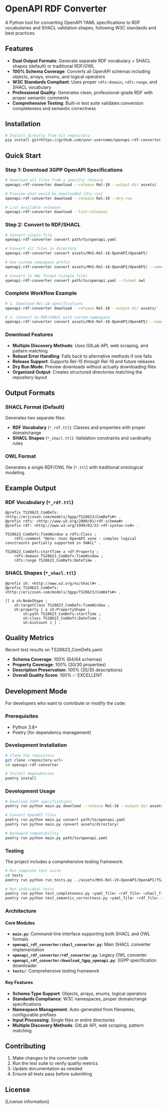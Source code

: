 # OpenAPI RDF Converter

A Python tool for converting OpenAPI YAML specifications to RDF vocabularies and SHACL validation shapes, following W3C standards and best practices.

## Features

- **Dual Output Formats**: Generate separate RDF vocabulary + SHACL shapes (default) or traditional RDF/OWL
- **100% Schema Coverage**: Converts all OpenAPI schemas including objects, arrays, enums, and logical operators
- **W3C Standards Compliant**: Uses proper `rdfs:domain`, `rdfs:range`, and SHACL vocabulary
- **Professional Quality**: Generates clean, professional-grade RDF with proper semantic comments
- **Comprehensive Testing**: Built-in test suite validates conversion completeness and semantic correctness

## Installation

```bash
# Install directly from Git repository
pip install git+https://github.com/your-username/openapi-rdf-converter.git
```

## Quick Start

### Step 1: Download 3GPP OpenAPI Specifications

```bash
# Download all files from a specific release
openapi-rdf-converter download --release Rel-18 --output-dir assets/

# Preview what would be downloaded (dry run)
openapi-rdf-converter download --release Rel-19 --dry-run

# List available releases
openapi-rdf-converter download --list-releases
```

### Step 2: Convert to RDF/SHACL

```bash
# Convert single file
openapi-rdf-converter convert path/to/openapi.yaml

# Convert all files in directory
openapi-rdf-converter convert assets/MnS-Rel-18-OpenAPI/OpenAPI/

# Use custom namespace prefix
openapi-rdf-converter convert assets/MnS-Rel-18-OpenAPI/OpenAPI/ --namespace-prefix "https://myorg.com/models/"

# Convert to OWL format (single file)
openapi-rdf-converter convert path/to/openapi.yaml --format owl
```

### Complete Workflow Example

```bash
# 1. Download Rel-18 specifications
openapi-rdf-converter download --release Rel-18 --output-dir assets/

# 2. Convert to RDF/SHACL with custom namespace
openapi-rdf-converter convert assets/MnS-Rel-18-OpenAPI/OpenAPI/ --namespace-prefix "https://myorg.com/models/"
```

### Download Features

- **Multiple Discovery Methods**: Uses GitLab API, web scraping, and pattern matching
- **Robust Error Handling**: Falls back to alternative methods if one fails
- **Release Support**: Supports Rel-15 through Rel-19 and future releases
- **Dry Run Mode**: Preview downloads without actually downloading files
- **Organized Output**: Creates structured directories matching the repository layout

## Output Formats

### SHACL Format (Default)

Generates two separate files:
- **RDF Vocabulary** (`*_rdf.ttl`): Classes and properties with proper domain/range
- **SHACL Shapes** (`*_shacl.ttl`): Validation constraints and cardinality rules

### OWL Format

Generates a single RDF/OWL file (`*.ttl`) with traditional ontological modeling.

## Example Output

### RDF Vocabulary (`*_rdf.ttl`)
```turtle
@prefix TS28623_ComDefs: <http://ericsson.com/models/3gpp/TS28623/ComDefs#> .
@prefix rdfs: <http://www.w3.org/2000/01/rdf-schema#> .
@prefix rdf: <http://www.w3.org/1999/02/22-rdf-syntax-ns#> .

TS28623_ComDefs:TimeWindow a rdfs:Class ;
    rdfs:comment "Note: Uses OpenAPI xone - complex logical constraints partially supported in SHACL" .

TS28623_ComDefs:startTime a rdf:Property ;
    rdfs:domain TS28623_ComDefs:TimeWindow ;
    rdfs:range TS28623_ComDefs:DateTime .
```

### SHACL Shapes (`*_shacl.ttl`)
```turtle
@prefix sh: <http://www.w3.org/ns/shacl#> .
@prefix TS28623_ComDefs: <http://ericsson.com/models/3gpp/TS28623/ComDefs#> .

[] a sh:NodeShape ;
    sh:targetClass TS28623_ComDefs:TimeWindow ;
    sh:property [ a sh:PropertyShape ;
        sh:path TS28623_ComDefs:startTime ;
        sh:class TS28623_ComDefs:DateTime ;
        sh:minCount 1 ] .
```

## Quality Metrics

Recent test results on TS28623_ComDefs.yaml:
- **Schema Coverage**: 100% (64/64 schemas)
- **Property Coverage**: 100% (30/30 properties)  
- **Description Preservation**: 100% (35/35 descriptions)
- **Overall Quality Score**: 100% ✅ EXCELLENT

## Development Mode

For developers who want to contribute or modify the code:

### Prerequisites

- Python 3.8+
- Poetry (for dependency management)

### Development Installation

```bash
# Clone the repository
git clone <repository-url>
cd openapi-rdf-converter

# Install dependencies
poetry install
```

### Development Usage

```bash
# Download 3GPP specifications
poetry run python main.py download --release Rel-18 --output-dir assets/

# Convert OpenAPI files
poetry run python main.py convert path/to/openapi.yaml
poetry run python main.py convert assets/directory/

# Backward compatibility
poetry run python main.py path/to/openapi.yaml
```

### Testing

The project includes a comprehensive testing framework:

```bash
# Run complete test suite
cd tests
poetry run python run_tests.py ../assets/MnS-Rel-19-OpenAPI/OpenAPI/TS28623_ComDefs.yaml

# Run individual tests
poetry run python test_completeness.py <yaml_file> <rdf_file> <shacl_file>
poetry run python test_semantic_correctness.py <yaml_file> <rdf_file> <shacl_file>
```

### Architecture

#### Core Modules

- **`main.py`**: Command-line interface supporting both SHACL and OWL formats
- **`openapi_rdf_converter/shacl_converter.py`**: Main SHACL converter implementation
- **`openapi_rdf_converter/rdf_converter.py`**: Legacy OWL converter
- **`openapi_rdf_converter/download_3gpp_openapi.py`**: 3GPP specification downloader
- **`tests/`**: Comprehensive testing framework

#### Key Features

- **Schema Type Support**: Objects, arrays, enums, logical operators
- **Standards Compliance**: W3C namespaces, proper domain/range specifications
- **Namespace Management**: Auto-generated from filenames, configurable prefixes
- **Input Processing**: Single files or entire directories
- **Multiple Discovery Methods**: GitLab API, web scraping, pattern matching

## Contributing

1. Make changes to the converter code
2. Run the test suite to verify quality metrics
3. Update documentation as needed
4. Ensure all tests pass before submitting

## License

[License information]